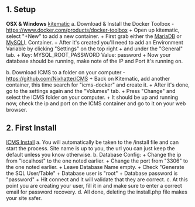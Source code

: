 ## 1. Setup
**OSX & Windows**
[kitematic](http://i.imgur.com/nFRw15w.png)
  a. Download & Install the Docker Toolbox - https://www.docker.com/products/docker-toolbox
      + Open up kitematic, select "+New" to add a new container.
      + First grab either the [MariaDB](https://hub.docker.com/_/mariadb/) or [MySQL](https://hub.docker.com/_/mysql/)L Container.
      + After it's created you'll need to add an Environment Variable by clicking "Settings" on the top right
      + and under the "General" tab.
      + Key: MYSQL_ROOT_PASSWORD    Value: password
      + Now your database should be running, make note of the IP and Port it's running on.

  b. Download ICMS to a folder on your computer - https://github.com/Nixhatter/CMS
        + Back on Kitematic, add another container, this time search for "icms-docker" and create it.
        + After it's done, go to the settings again and the "Volumes" tab.
        + Press "Change" and select the ICMS folder on your computer.
        + It should be up and running now, check the ip and port on the ICMS container and go to it on your web browser.

## 2. First Install
[ICMS Install](http://i.imgur.com/3L4v6cB.png)
  a. You will automatically be taken to the /install file and can start the process. Site name is up to you, the url you can just keep the default unless you know otherwise.
  b. Database Config:
      + Change the ip from "localhost" to the one noted earlier.
      + Change the port from "3306" to the one noted earlier.
      + Leave Database Name empty.
      + Check "Generate the SQL User/Table"
      + Database user is "root"
      + Database password is "password"
      + Hit connect and it will validate that they are correct.
  c. At this point you are creating your user, fill it in and make sure to enter a correct email for password recovery.
  d. All done, deleting the install.php file makes your site safer.
